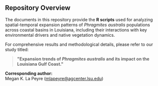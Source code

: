 ## Repository Overview

The documents in this repository provide the **R scripts** used for analyzing spatial-temporal expansion patterns of *Phragmites australis* populations across coastal basins in Louisiana, including their interactions with key environmental drivers and native vegetation dynamics.

For comprehensive results and methodological details, please refer to our study titled:

> **"Expansion trends of *Phragmites australis* and its impact on the Louisiana Gulf Coast."**

**Corresponding author:**  
Megan K. La Peyre ([mlapeyre@agcenter.lsu.edu](mailto:mlapeyre@agcenter.lsu.edu))
